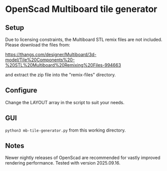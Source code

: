 # OpenScad Multiboard tile generator

## Setup

Due to licensing constraints, the Multiboard STL remix files are not included.  Please download the files from:

https://thangs.com/designer/Multiboard/3d-model/Tile%20Components%20-%20STL%20Multiboard%20Remixing%20Files-994663

and extract the zip file into the "remix-files" directory.


## Configure

Change the LAYOUT array in the script to suit your needs.  


## GUI

`python3 mb-tile-generator.py` from this working directory.


## Notes
Newer nightly releases of OpenScad are recommended for vastly improved rendering performance.  Tested with version 2025.09.16. 




